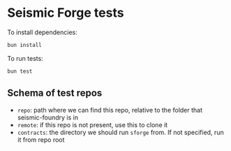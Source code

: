 # Seismic Forge tests

To install dependencies:

```bash
bun install
```

To run tests:

```bash
bun test
```

## Schema of test repos

- `repo`: path where we can find this repo, relative to the folder that seismic-foundry is in
- `remote`: if this repo is not present, use this to clone it
- `contracts`: the directory we should run `sforge` from. If not specified, run it from repo root

